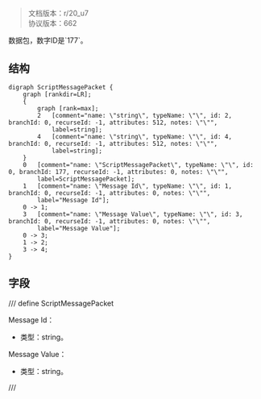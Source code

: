# <!-- md:samp ScriptMessagePacket -->

> 文档版本：r/20_u7<br/>协议版本：662

<!-- md:samp ScriptMessagePacket -->数据包，数字ID是`177`。

## 结构

```viz
digraph ScriptMessagePacket {
	graph [rankdir=LR];
	{
		graph [rank=max];
		2	[comment="name: \"string\", typeName: \"\", id: 2, branchId: 0, recurseId: -1, attributes: 512, notes: \"\"",
			label=string];
		4	[comment="name: \"string\", typeName: \"\", id: 4, branchId: 0, recurseId: -1, attributes: 512, notes: \"\"",
			label=string];
	}
	0	[comment="name: \"ScriptMessagePacket\", typeName: \"\", id: 0, branchId: 177, recurseId: -1, attributes: 0, notes: \"\"",
		label=ScriptMessagePacket];
	1	[comment="name: \"Message Id\", typeName: \"\", id: 1, branchId: 0, recurseId: -1, attributes: 0, notes: \"\"",
		label="Message Id"];
	0 -> 1;
	3	[comment="name: \"Message Value\", typeName: \"\", id: 3, branchId: 0, recurseId: -1, attributes: 0, notes: \"\"",
		label="Message Value"];
	0 -> 3;
	1 -> 2;
	3 -> 4;
}

```

## 字段

/// define
ScriptMessagePacket

Message Id：<!-- md:samp string -->

- 类型：string。

Message Value：<!-- md:samp string -->

- 类型：string。


///
